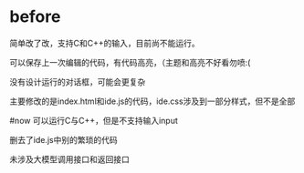 # before
简单改了改，支持C和C++的输入，目前尚不能运行。

可以保存上一次编辑的代码，有代码高亮，（主题和高亮不好看勿喷:(

没有设计运行的对话框，可能会更复杂

主要修改的是index.html和ide.js的代码，ide.css涉及到一部分样式，但不是全部

#now
可以运行C与C++，但是不支持输入input

删去了ide.js中别的繁琐的代码

未涉及大模型调用接口和返回接口
